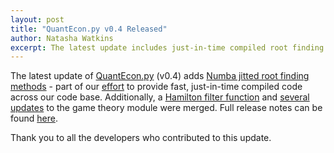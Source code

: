 ```yaml
---
layout: post
title: "QuantEcon.py v0.4 Released"
author: Natasha Watkins
excerpt: The latest update includes just-in-time compiled root finding methods, the Hamilton filter, and improvements to the game theory module.
---
```


The latest update of [QuantEcon.py](https://github.com/QuantEcon/QuantEcon.py) (v0.4) adds [Numba jitted root finding methods](https://github.com/QuantEcon/QuantEcon.py/pull/417) - part of our [effort](https://github.com/QuantEcon/QuantEcon.py/issues/419) to provide fast, just-in-time compiled code across our code base. Additionally, a [Hamilton filter function](https://github.com/QuantEcon/QuantEcon.py/pull/405) and [several](https://github.com/QuantEcon/QuantEcon.py) [updates](https://github.com/QuantEcon/QuantEcon.py/pull/421) to the game theory module were merged. Full release notes can be found [here](https://github.com/QuantEcon/QuantEcon.py#ver-040-20-august-2018).

Thank you to all the developers who contributed to this update.